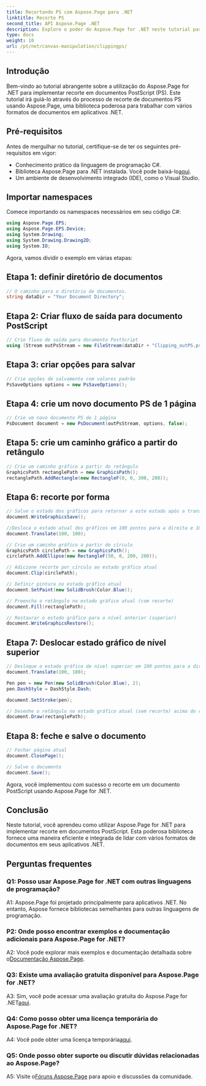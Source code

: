 ```yaml
---
title: Recortando PS com Aspose.Page para .NET
linktitle: Recorte PS
second_title: API Aspose.Page .NET
description: Explore o poder do Aspose.Page for .NET neste tutorial passo a passo sobre como recortar documentos PostScript. Aprenda a aprimorar seus recursos de processamento de documentos sem esforço.
type: docs
weight: 10
url: /pt/net/canvas-manipulation/clippingps/
---
```

## Introdução

Bem-vindo ao tutorial abrangente sobre a utilização do Aspose.Page for .NET para implementar recorte em documentos PostScript (PS). Este tutorial irá guiá-lo através do processo de recorte de documentos PS usando Aspose.Page, uma biblioteca poderosa para trabalhar com vários formatos de documentos em aplicativos .NET.

## Pré-requisitos

Antes de mergulhar no tutorial, certifique-se de ter os seguintes pré-requisitos em vigor:

- Conhecimento prático da linguagem de programação C#.
-  Biblioteca Aspose.Page para .NET instalada. Você pode baixá-lo[aqui](https://releases.aspose.com/page/net/).
- Um ambiente de desenvolvimento integrado (IDE), como o Visual Studio.

## Importar namespaces

Comece importando os namespaces necessários em seu código C#:

```csharp
using Aspose.Page.EPS;
using Aspose.Page.EPS.Device;
using System.Drawing;
using System.Drawing.Drawing2D;
using System.IO;
```

Agora, vamos dividir o exemplo em várias etapas:

## Etapa 1: definir diretório de documentos

```csharp
// O caminho para o diretório de documentos.
string dataDir = "Your Document Directory";
```

## Etapa 2: Criar fluxo de saída para documento PostScript

```csharp
// Crie fluxo de saída para documento PostScript
using (Stream outPsStream = new FileStream(dataDir + "Clipping_outPS.ps", FileMode.Create))
```

## Etapa 3: criar opções para salvar

```csharp
// Crie opções de salvamento com valores padrão
PsSaveOptions options = new PsSaveOptions();
```

## Etapa 4: crie um novo documento PS de 1 página

```csharp
// Crie um novo documento PS de 1 página
PsDocument document = new PsDocument(outPsStream, options, false);
```

## Etapa 5: crie um caminho gráfico a partir do retângulo

```csharp
// Crie um caminho gráfico a partir do retângulo
GraphicsPath rectanglePath = new GraphicsPath();
rectanglePath.AddRectangle(new RectangleF(0, 0, 300, 200));
```

## Etapa 6: recorte por forma

```csharp
// Salve o estado dos gráficos para retornar a este estado após a transformação
document.WriteGraphicsSave();

//Desloca o estado atual dos gráficos em 100 pontos para a direita e 100 pontos para baixo.
document.Translate(100, 100);

// Crie um caminho gráfico a partir do círculo
GraphicsPath circlePath = new GraphicsPath();
circlePath.AddEllipse(new RectangleF(50, 0, 200, 200));

// Adicione recorte por círculo ao estado gráfico atual
document.Clip(circlePath);

// Definir pintura no estado gráfico atual
document.SetPaint(new SolidBrush(Color.Blue));

// Preencha o retângulo no estado gráfico atual (com recorte)
document.Fill(rectanglePath);

// Restaurar o estado gráfico para o nível anterior (superior)
document.WriteGraphicsRestore();
```

## Etapa 7: Deslocar estado gráfico de nível superior

```csharp
// Desloque o estado gráfico de nível superior em 100 pontos para a direita e 100 pontos para baixo.
document.Translate(100, 100);

Pen pen = new Pen(new SolidBrush(Color.Blue), 2);
pen.DashStyle = DashStyle.Dash;

document.SetStroke(pen);

// Desenhe o retângulo no estado gráfico atual (sem recorte) acima do retângulo recortado
document.Draw(rectanglePath);
```

## Etapa 8: feche e salve o documento

```csharp
// Fechar página atual
document.ClosePage();

// Salve o documento
document.Save();
```

Agora, você implementou com sucesso o recorte em um documento PostScript usando Aspose.Page for .NET.

## Conclusão

Neste tutorial, você aprendeu como utilizar Aspose.Page for .NET para implementar recorte em documentos PostScript. Esta poderosa biblioteca fornece uma maneira eficiente e integrada de lidar com vários formatos de documentos em seus aplicativos .NET.

## Perguntas frequentes

### Q1: Posso usar Aspose.Page for .NET com outras linguagens de programação?

A1: Aspose.Page foi projetado principalmente para aplicativos .NET. No entanto, Aspose fornece bibliotecas semelhantes para outras linguagens de programação.

### P2: Onde posso encontrar exemplos e documentação adicionais para Aspose.Page for .NET?

 A2: Você pode explorar mais exemplos e documentação detalhada sobre o[Documentação Aspose.Page](https://reference.aspose.com/page/net/).

### Q3: Existe uma avaliação gratuita disponível para Aspose.Page for .NET?

 A3: Sim, você pode acessar uma avaliação gratuita do Aspose.Page for .NET[aqui](https://releases.aspose.com/).

### Q4: Como posso obter uma licença temporária do Aspose.Page for .NET?

 A4: Você pode obter uma licença temporária[aqui](https://purchase.aspose.com/temporary-license/).

### Q5: Onde posso obter suporte ou discutir dúvidas relacionadas ao Aspose.Page?

 A5: Visite o[Fóruns Aspose.Page](https://forum.aspose.com/c/page/39) para apoio e discussões da comunidade.